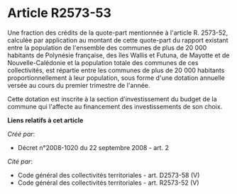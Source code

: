 # Article R2573-53

Une fraction des crédits de la quote-part mentionnée à l'article R. 2573-52, calculée par application au montant de cette
quote-part du rapport existant entre la population de l'ensemble des communes de plus de 20 000 habitants de Polynésie
française, des îles Wallis et Futuna, de Mayotte et de Nouvelle-Calédonie et la population totale des communes de ces
collectivités, est répartie entre les communes de plus de 20 000 habitants proportionnellement à leur population, sous forme
d'une dotation annuelle versée au cours du premier trimestre de l'année. 

Cette dotation est inscrite à la section d'investissement du budget de la commune qui l'affecte au financement des
investissements de son choix.

**Liens relatifs à cet article**

_Créé par_:

  - Décret n°2008-1020 du 22 septembre 2008 - art. 2

_Cité par_:

  - Code général des collectivités territoriales - art. D2573-58 (V)
  - Code général des collectivités territoriales - art. R2573-52 (V)
